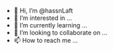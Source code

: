 - 👋 Hi, I’m @hassnLaft
- 👀 I’m interested in ...
- 🌱 I’m currently learning ...
- 💞️ I’m looking to collaborate on ...
- 📫 How to reach me ...

<!---
hassnLaft/hassnLaft is a ✨ special ✨ repository because its `README.md` (this file) appears on your GitHub profile.
You can click the Preview link to take a look at your changes.
--->
